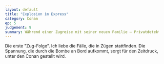 ```yaml
---
layout: default
title: "Explosion im Express"
category: Conan
ep: 5
judgement: 9
summary: Während einer Zugreise mit seiner neuen Familie – Privatdetektiv Kogorô Môri und dessen Tochter Ran – kommt Conans feine Spürnase einer hochexplosiven Aktion auf die Spur.
---
```


Die erste "Zug-Folge". Ich liebe die Fälle, die in Zügen stattfinden. Die Spannung, die durch die Bombe an Bord
aufkommt, sorgt für den Zeitdruck, unter den Conan gestellt wird.